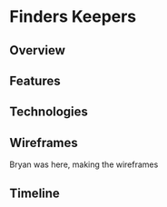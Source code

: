 # Finders Keepers

## Overview

## Features

## Technologies

## Wireframes

Bryan was here, making the wireframes

## Timeline
